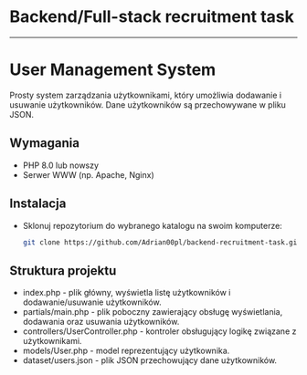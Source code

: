 # Backend/Full-stack recruitment task

----

# User Management System

Prosty system zarządzania użytkownikami, który umożliwia dodawanie i usuwanie użytkowników. Dane użytkowników są przechowywane w pliku JSON.

## Wymagania

- PHP 8.0 lub nowszy
- Serwer WWW (np. Apache, Nginx)

## Instalacja

- Sklonuj repozytorium do wybranego katalogu na swoim komputerze:

   ```bash
   git clone https://github.com/Adrian00pl/backend-recruitment-task.git

 ## Struktura projektu

 - index.php - plik główny, wyświetla listę użytkowników i dodawanie/usuwanie użytkowników.
 - partials/main.php - plik poboczny zawierający obsługę wyświetlania, dodawania oraz usuwania użytkowników.
 - controllers/UserController.php - kontroler obsługujący logikę związane z użytkownikami.
 - models/User.php - model reprezentujący użytkownika.
 - dataset/users.json - plik JSON przechowujący dane użytkowników.

